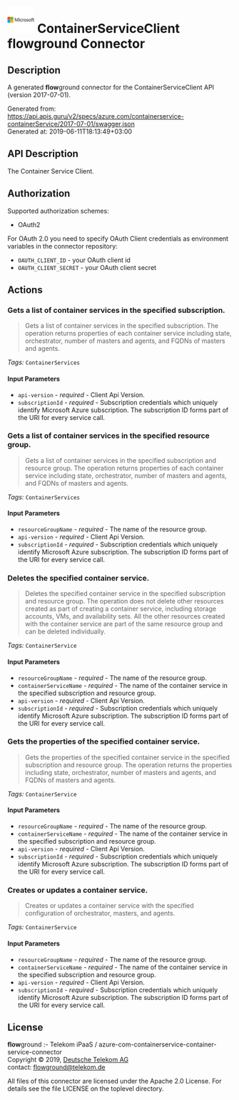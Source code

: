 # ![LOGO](logo.png) ContainerServiceClient **flow**ground Connector

## Description

A generated **flow**ground connector for the ContainerServiceClient API (version 2017-07-01).

Generated from: https://api.apis.guru/v2/specs/azure.com/containerservice-containerService/2017-07-01/swagger.json<br/>
Generated at: 2019-06-11T18:13:49+03:00

## API Description

The Container Service Client.

## Authorization

Supported authorization schemes:
- OAuth2

For OAuth 2.0 you need to specify OAuth Client credentials as environment variables in the connector repository:
* `OAUTH_CLIENT_ID` - your OAuth client id
* `OAUTH_CLIENT_SECRET` - your OAuth client secret

## Actions

### Gets a list of container services in the specified subscription.

> Gets a list of container services in the specified subscription. The operation returns properties of each container service including state, orchestrator, number of masters and agents, and FQDNs of masters and agents.

*Tags:* `ContainerServices`

#### Input Parameters
* `api-version` - _required_ - Client Api Version.
* `subscriptionId` - _required_ - Subscription credentials which uniquely identify Microsoft Azure subscription. The subscription ID forms part of the URI for every service call.

### Gets a list of container services in the specified resource group.

> Gets a list of container services in the specified subscription and resource group. The operation returns properties of each container service including state, orchestrator, number of masters and agents, and FQDNs of masters and agents.

*Tags:* `ContainerServices`

#### Input Parameters
* `resourceGroupName` - _required_ - The name of the resource group.
* `api-version` - _required_ - Client Api Version.
* `subscriptionId` - _required_ - Subscription credentials which uniquely identify Microsoft Azure subscription. The subscription ID forms part of the URI for every service call.

### Deletes the specified container service.

> Deletes the specified container service in the specified subscription and resource group. The operation does not delete other resources created as part of creating a container service, including storage accounts, VMs, and availability sets. All the other resources created with the container service are part of the same resource group and can be deleted individually.

*Tags:* `ContainerService`

#### Input Parameters
* `resourceGroupName` - _required_ - The name of the resource group.
* `containerServiceName` - _required_ - The name of the container service in the specified subscription and resource group.
* `api-version` - _required_ - Client Api Version.
* `subscriptionId` - _required_ - Subscription credentials which uniquely identify Microsoft Azure subscription. The subscription ID forms part of the URI for every service call.

### Gets the properties of the specified container service.

> Gets the properties of the specified container service in the specified subscription and resource group. The operation returns the properties including state, orchestrator, number of masters and agents, and FQDNs of masters and agents.

*Tags:* `ContainerService`

#### Input Parameters
* `resourceGroupName` - _required_ - The name of the resource group.
* `containerServiceName` - _required_ - The name of the container service in the specified subscription and resource group.
* `api-version` - _required_ - Client Api Version.
* `subscriptionId` - _required_ - Subscription credentials which uniquely identify Microsoft Azure subscription. The subscription ID forms part of the URI for every service call.

### Creates or updates a container service.

> Creates or updates a container service with the specified configuration of orchestrator, masters, and agents.

*Tags:* `ContainerService`

#### Input Parameters
* `resourceGroupName` - _required_ - The name of the resource group.
* `containerServiceName` - _required_ - The name of the container service in the specified subscription and resource group.
* `api-version` - _required_ - Client Api Version.
* `subscriptionId` - _required_ - Subscription credentials which uniquely identify Microsoft Azure subscription. The subscription ID forms part of the URI for every service call.

## License

**flow**ground :- Telekom iPaaS / azure-com-containerservice-container-service-connector<br/>
Copyright © 2019, [Deutsche Telekom AG](https://www.telekom.de)<br/>
contact: flowground@telekom.de

All files of this connector are licensed under the Apache 2.0 License. For details
see the file LICENSE on the toplevel directory.
